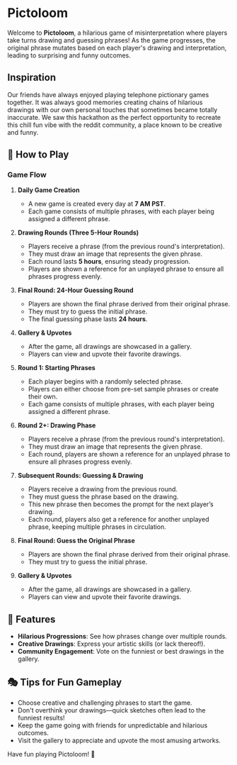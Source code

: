 # Pictoloom

Welcome to **Pictoloom**, a hilarious game of misinterpretation where players take turns drawing and guessing phrases! As the game progresses, the original phrase mutates based on each player's drawing and interpretation, leading to surprising and funny outcomes.

## Inspiration

Our friends have always enjoyed playing telephone pictionary games together. It was always good memories creating chains of hilarious drawings with our own personal touches that sometimes became totally inaccurate. We saw this hackathon as the perfect opportunity to recreate this chill fun vibe with the reddit community, a place known to be creative and funny.

## 📜 How to Play

### Game Flow

1. **Daily Game Creation**
   - A new game is created every day at **7 AM PST**.
   - Each game consists of multiple phrases, with each player being assigned a different phrase.
2. **Drawing Rounds (Three 5-Hour Rounds)**

   - Players receive a phrase (from the previous round's interpretation).
   - They must draw an image that represents the given phrase.
   - Each round lasts **5 hours**, ensuring steady progression.
   - Players are shown a reference for an unplayed phrase to ensure all phrases progress evenly.

3. **Final Round: 24-Hour Guessing Round**

   - Players are shown the final phrase derived from their original phrase.
   - They must try to guess the initial phrase.
   - The final guessing phase lasts **24 hours**.

4. **Gallery & Upvotes**

   - After the game, all drawings are showcased in a gallery.
   - Players can view and upvote their favorite drawings.

5. **Round 1: Starting Phrases**

   - Each player begins with a randomly selected phrase.
   - Players can either choose from pre-set sample phrases or create their own.
   - Each game consists of multiple phrases, with each player being assigned a different phrase.

6. **Round 2+: Drawing Phase**

   - Players receive a phrase (from the previous round's interpretation).
   - They must draw an image that represents the given phrase.
   - Each round, players are shown a reference for an unplayed phrase to ensure all phrases progress evenly.

7. **Subsequent Rounds: Guessing & Drawing**

   - Players receive a drawing from the previous round.
   - They must guess the phrase based on the drawing.
   - This new phrase then becomes the prompt for the next player’s drawing.
   - Each round, players also get a reference for another unplayed phrase, keeping multiple phrases in circulation.

8. **Final Round: Guess the Original Phrase**

   - Players are shown the final phrase derived from their original phrase.
   - They must try to guess the initial phrase.

9. **Gallery & Upvotes**
   - After the game, all drawings are showcased in a gallery.
   - Players can view and upvote their favorite drawings.

## 🎨 Features

- **Hilarious Progressions**: See how phrases change over multiple rounds.
- **Creative Drawings**: Express your artistic skills (or lack thereof!).
- **Community Engagement**: Vote on the funniest or best drawings in the gallery.

## 🎭 Tips for Fun Gameplay

- Choose creative and challenging phrases to start the game.
- Don't overthink your drawings—quick sketches often lead to the funniest results!
- Keep the game going with friends for unpredictable and hilarious outcomes.
- Visit the gallery to appreciate and upvote the most amusing artworks.

Have fun playing Pictoloom! 🎉
